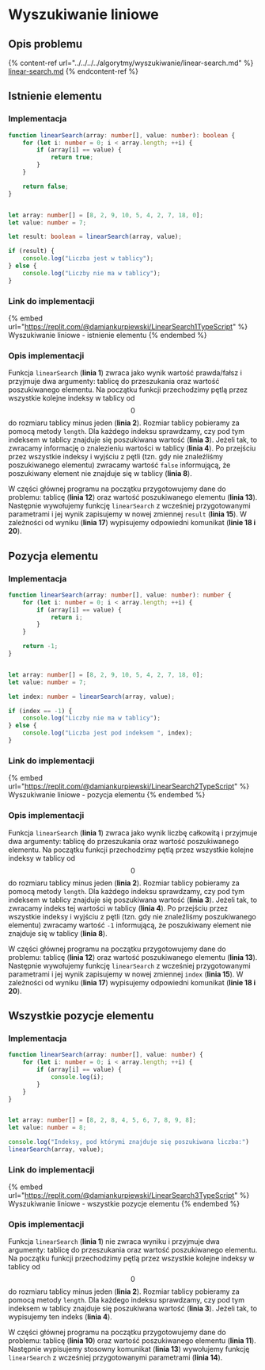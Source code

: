 # Wyszukiwanie liniowe

## Opis problemu

{% content-ref url="../../../../algorytmy/wyszukiwanie/linear-search.md" %}
[linear-search.md](../../../../algorytmy/wyszukiwanie/linear-search.md)
{% endcontent-ref %}

## Istnienie elementu

### Implementacja

```ts
function linearSearch(array: number[], value: number): boolean {
    for (let i: number = 0; i < array.length; ++i) {
        if (array[i] == value) {
            return true;
        }
    }

    return false;
}


let array: number[] = [8, 2, 9, 10, 5, 4, 2, 7, 18, 0];
let value: number = 7;

let result: boolean = linearSearch(array, value);

if (result) {
    console.log("Liczba jest w tablicy");
} else {
    console.log("Liczby nie ma w tablicy");
}
```

### Link do implementacji

{% embed url="https://replit.com/@damiankurpiewski/LinearSearch1TypeScript" %}
Wyszukiwanie liniowe - istnienie elementu
{% endembed %}

### Opis implementacji

Funkcja `linearSearch` (**linia 1**) zwraca jako wynik wartość prawda/fałsz i przyjmuje dwa argumenty: tablicę do przeszukania oraz wartość poszukiwanego elementu. Na początku funkcji przechodzimy pętlą przez wszystkie kolejne indeksy w tablicy od $$0$$ do rozmiaru tablicy minus jeden (**linia 2**). Rozmiar tablicy pobieramy za pomocą metody `length`. Dla każdego indeksu sprawdzamy, czy pod tym indeksem w tablicy znajduje się poszukiwana wartość (**linia 3**). Jeżeli tak, to zwracamy informację o znalezieniu wartości w tablicy (**linia 4**). Po przejściu przez wszystkie indeksy i wyjściu z pętli (tzn. gdy nie znaleźliśmy poszukiwanego elementu) zwracamy wartość `false` informującą, że poszukiwany element nie znajduje się w tablicy (**linia 8**).

W części głównej programu na początku przygotowujemy dane do problemu: tablicę (**linia 12**) oraz wartość poszukiwanego elementu (**linia 13**). Następnie wywołujemy funkcję `linearSearch` z wcześniej przygotowanymi parametrami i jej wynik zapisujemy w nowej zmiennej `result` (**linia 15**). W zależności od wyniku (**linia 17**) wypisujemy odpowiedni komunikat (**linie 18 i 20**).

## Pozycja elementu

### Implementacja

```ts
function linearSearch(array: number[], value: number): number {
    for (let i: number = 0; i < array.length; ++i) {
        if (array[i] == value) {
            return i;
        }
    }

    return -1;
}


let array: number[] = [8, 2, 9, 10, 5, 4, 2, 7, 18, 0];
let value: number = 7;

let index: number = linearSearch(array, value);

if (index == -1) {
    console.log("Liczby nie ma w tablicy");
} else {
    console.log("Liczba jest pod indeksem ", index);
}
```

### Link do implementacji

{% embed url="https://replit.com/@damiankurpiewski/LinearSearch2TypeScript" %}
Wyszukiwanie liniowe - pozycja elementu
{% endembed %}

### Opis implementacji

Funkcja `linearSearch` (**linia 1**) zwraca jako wynik liczbę całkowitą i przyjmuje dwa argumenty: tablicę do przeszukania oraz wartość poszukiwanego elementu. Na początku funkcji przechodzimy pętlą przez wszystkie kolejne indeksy w tablicy od $$0$$ do rozmiaru tablicy minus jeden (**linia 2**). Rozmiar tablicy pobieramy za pomocą metody `length`. Dla każdego indeksu sprawdzamy, czy pod tym indeksem w tablicy znajduje się poszukiwana wartość (**linia 3**). Jeżeli tak, to zwracamy indeks tej wartości w tablicy (**linia 4**). Po przejściu przez wszystkie indeksy i wyjściu z pętli (tzn. gdy nie znaleźliśmy poszukiwanego elementu) zwracamy wartość `-1` informującą, że poszukiwany element nie znajduje się w tablicy (**linia 8**).

W części głównej programu na początku przygotowujemy dane do problemu: tablicę (**linia 12**) oraz wartość poszukiwanego elementu (**linia 13**). Następnie wywołujemy funkcję `linearSearch` z wcześniej przygotowanymi parametrami i jej wynik zapisujemy w nowej zmiennej `index` (**linia 15**). W zależności od wyniku (**linia 17**) wypisujemy odpowiedni komunikat (**linie 18 i 20**).

## Wszystkie pozycje elementu

### Implementacja

```ts
function linearSearch(array: number[], value: number) {
    for (let i: number = 0; i < array.length; ++i) {
        if (array[i] == value) {
            console.log(i);
        }
    }
}


let array: number[] = [8, 2, 8, 4, 5, 6, 7, 8, 9, 8];
let value: number = 8;

console.log("Indeksy, pod którymi znajduje się poszukiwana liczba:")
linearSearch(array, value);
```

### Link do implementacji

{% embed url="https://replit.com/@damiankurpiewski/LinearSearch3TypeScript" %}
Wyszukiwanie liniowe - wszystkie pozycje elementu
{% endembed %}

### Opis implementacji

Funkcja `linearSearch` (**linia 1**) nie zwraca wyniku i przyjmuje dwa argumenty: tablicę do przeszukania oraz wartość poszukiwanego elementu. Na początku funkcji przechodzimy pętlą przez wszystkie kolejne indeksy w tablicy od $$0$$ do rozmiaru tablicy minus jeden (**linia 2**). Rozmiar tablicy pobieramy za pomocą metody `length`. Dla każdego indeksu sprawdzamy, czy pod tym indeksem w tablicy znajduje się poszukiwana wartość (**linia 3**). Jeżeli tak, to wypisujemy ten indeks (**linia 4**).

W części głównej programu na początku przygotowujemy dane do problemu: tablicę (**linia 10**) oraz wartość poszukiwanego elementu (**linia 11**). Następnie wypisujemy stosowny komunikat (**linia 13**) wywołujemy funkcję `linearSearch` z wcześniej przygotowanymi parametrami (**linia 14**).